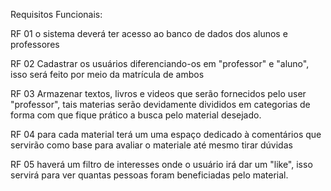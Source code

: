 Requisitos Funcionais:

RF 01
o sistema deverá ter acesso ao banco de dados dos alunos e professores

RF 02
Cadastrar os usuários diferenciando-os em "professor" e "aluno", isso será feito por meio da matrícula de ambos

RF 03
Armazenar textos, livros e videos que serão fornecidos pelo user "professor", tais materias serão devidamente divididos em categorias de forma com que fique prático a busca pelo material desejado.

RF 04
para cada material terá um uma espaço dedicado à comentários que servirão como base para avaliar o materiale até mesmo tirar dúvidas

RF 05
haverá um filtro de interesses onde o usuário irá dar um "like", isso servirá para ver quantas pessoas foram beneficiadas pelo material.













